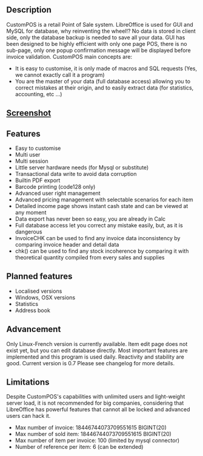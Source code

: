 ## Description
CustomPOS is a retail Point of Sale system. LibreOffice is used for GUI and MySQL for database, why reinventing the wheel!?
No data is stored in client side, only the database backup is needed to save all your data.
GUI has been designed to be highly efficient with only one page POS, there is no sub-page, only one popup confirmation message will be displayed before invoice validation.
CustomPOS main concepts are:
- It is easy to customise, it is only made of macros and SQL requests (Yes, we cannot exactly call it a program)
- You are the master of your data (full database access) allowing you to correct mistakes at their origin, and to easily extract data (for statistics, accounting, etc ...)

## [Screenshot](https://github.com/Nick689/CustomPOS/blob/master/Preview/ViewAll.md)

## Features
* Easy to customise
* Multi user
* Multi session
* Little server hardware needs (for Mysql or substitute)
* Transactional data write to avoid data corruption
* Builtin PDF export
* Barcode printing (code128 only)
* Advanced user right management
* Advanced pricing management with selectable scenarios for each item
* Detailed income page shows instant cash state and can be viewed at any moment
* Data export has never been so easy, you are already in Calc
* Full database access let you correct any mistake easily, but, as it is dangerous
* InvoiceCHK can be used to find any invoice data inconsistency by comparing invoice header and detail data
* chk() can be used to find any stock incoherence by comparing it with theoretical quantity compiled from every sales and supplies

## Planned features
* Localised versions
* Windows, OSX versions
* Statistics
* Address book

## Advancement
Only Linux-French version is currently available. Item edit page does not exist yet, but you can edit database directly. Most important features are implemented and this program is used daily. Reactivity and stability are good. Current version is 0.7   Please see changelog for more details.

## Limitations
Despite CustomPOS's capabilities with unlimited users and light-weight server load, it is not recommended for big companies, considering that LibreOffice has powerful features that cannot all be locked and advanced users can hack it.

* Max number of invoice: 18446744073709551615 BIGINT(20)
* Max number of sold item: 18446744073709551615 BIGINT(20)
* Max number of item per invoice: 100 (limited by mysql connector)
* Number of reference per item: 6 (can be extended)
